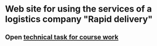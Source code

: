 # Web site for using the services of a logistics company "Rapid delivery"

## Open [technical task for course work](https://docs.google.com/document/d/17lHs0AepKrNRauyo3kfp-QbH8em9LPsHeI0GYgcHssk/edit?usp=sharing)